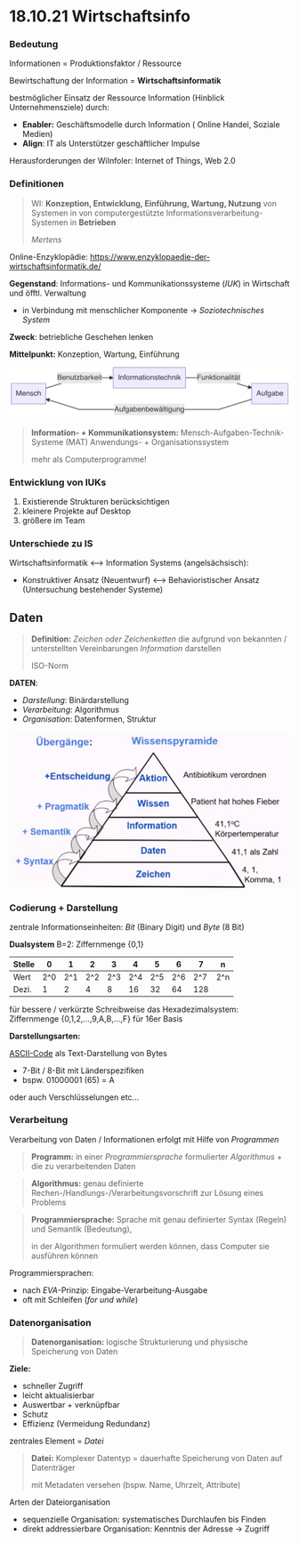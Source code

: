 # 18.10.21 Wirtschaftsinfo



### Bedeutung

Informationen = Produktionsfaktor / Ressource

Bewirtschaftung der Information = **Wirtschaftsinformatik**



bestmöglicher Einsatz der Ressource Information (Hinblick Unternehmensziele) durch: 

- **Enabler:** Geschäftsmodelle durch Information ( Online Handel, Soziale Medien)
- **Align**: IT als Unterstützer geschäftlicher Impulse

Herausforderungen der WiInfoler: Internet of Things, Web 2.0 



### Definitionen

>  WI: **Konzeption, Entwicklung, Einführung, Wartung, Nutzung** von Systemen in von computergestützte Informationsverarbeitung-Systemen in **Betrieben**
>
>  *Mertens*

Online-Enzyklopädie: https://www.enzyklopaedie-der-wirtschaftsinformatik.de/



**Gegenstand**: Informations- und Kommunikationssysteme (*IUK*) in Wirtschaft und öfftl. Verwaltung

- in Verbindung mit menschlicher Komponente -\> *Soziotechnisches System* 

**Zweck**: betriebliche Geschehen lenken

**Mittelpunkt:** Konzeption, Wartung, Einführung 

![21-10-18_19-26](../images/21-10-18_19-26.jpg)

> **Information- + Kommunikationsystem:** 
> Mensch-Aufgaben-Technik-Systeme (MAT) 
> Anwendungs- + Organisationssystem
>
> mehr als Computerprogramme!



### Entwicklung von IUKs

1. Existierende Strukturen berücksichtigen
2. kleinere Projekte auf Desktop
3. größere im Team



### Unterschiede zu IS

Wirtschaftsinformatik <--> Information Systems (angelsächsisch):

- Konstruktiver Ansatz (Neuentwurf) <--> Behavioristischer Ansatz (Untersuchung bestehender Systeme)



## Daten

> **Definition:** *Zeichen oder Zeichenketten* die aufgrund von bekannten / unterstellten Vereinbarungen *Information* darstellen 
>
> ISO-Norm

**DATEN**:

- *Darstellung*: Binärdarstellung
- *Verarbeitung*: Algorithmus  
- *Organisation*: Datenformen, Struktur



![2021-10-18_11-07](../images/21-10-18_11-07.png)





### Codierung + Darstellung

zentrale Informationseinheiten: *Bit* (Binary Digit) und *Byte* (8 Bit)

**Dualsystem** B=2: Ziffernmenge {0,1}

| Stelle | 0    | 1    | 2    | 3    | 4    | 5    | 6    | 7    | n    |
| ------ | ---- | ---- | ---- | ---- | ---- | ---- | ---- | ---- | ---- |
| Wert   | 2^0  | 2^1  | 2^2  | 2^3  | 2^4  | 2^5  | 2^6  | 2^7  | 2^n  |
| Dezi.  | 1    | 2    | 4    | 8    | 16   | 32   | 64   | 128  |      |

für bessere / verkürzte Schreibweise das Hexadezimalsystem: Ziffernmenge {0,1,2,...,9,A,B,...,F} für 16er Basis



**Darstellungsarten:**

[ASCII-Code](https://www.ascii-code.com/) als Text-Darstellung von Bytes

- 7-Bit / 8-Bit mit Länderspezifiken
- bspw. 01000001 (65) = A

oder auch Verschlüsselungen etc...



### Verarbeitung

Verarbeitung von Daten / Informationen erfolgt mit Hilfe von *Programmen*

> **Programm:** in einer *Programmiersprache* formulierter *Algorithmus* + die zu verarbeitenden Daten

> **Algorithmus:** genau definierte Rechen-/Handlungs-/Verarbeitungsvorschrift zur Lösung eines Problems

> **Programmiersprache:** Sprache mit genau definierter Syntax (Regeln) und Semantik (Bedeutung), 
>
> in der Algorithmen formuliert werden können, dass Computer sie ausführen können



Programmiersprachen: 

- nach *EVA*-Prinzip: Eingabe-Verarbeitung-Ausgabe
- oft mit Schleifen (*for und while*)



### Datenorganisation

> **Datenorganisation:** logische Strukturierung und physische Speicherung von Daten



**Ziele:**

- schneller Zugriff
- leicht aktualisierbar
- Auswertbar + verknüpfbar
- Schutz
- Effizienz (Vermeidung Redundanz)

zentrales Element = *Datei*

> **Datei:** Komplexer Datentyp = dauerhafte Speicherung von Daten auf Datenträger
>
> mit Metadaten versehen (bspw. Name, Uhrzeit, Attribute)



Arten der Dateiorganisation

- sequenzielle Organisation: systematisches Durchlaufen bis Finden
- direkt addressierbare Organisation: Kenntnis der Adresse -> Zugriff




